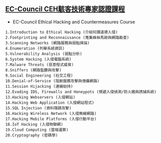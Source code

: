 ## [EC-Council CEH駭客技術專家認證課程](https://www.uuu.com.tw/Course/Show/300/EC-Council-CEH-7-%E9%A7%AD%E5%AE%A2%E6%8A%80%E8%A1%93%E5%B0%88%E5%AE%B6%E8%AA%8D%E8%AD%89%E8%AA%B2%E7%A8%8B)
-  EC-Council Ethical Hacking and Countermeasures Course
```
1.Introduction to Ethical Hacking (介紹何謂道德入侵)
2.Footprinting and Reconnaissance (蒐集蛛絲馬跡與網路勘查)
3.Scanning Networks (網路服務與弱點掃描)
4.Enumeration (列舉系統資訊)
5.Vulnerability Analysis (弱點分析)
6.System Hacking (入侵電腦系統)
7.Malware Threats (惡意程式威脅)
8.Sniffers (網路監聽與攻擊)
9.Social Engineering (社交工程)
10.Denial-of-Service (阻斷服務攻擊與傀儡網路)
11.Session Hijacking (連線劫持)
12.Evading IDS, Firewalls and Honeypots (規避入侵偵測/防火牆與誘捕系統)
13.Hacking Webservers (入侵網站)
14.Hacking Web Application (入侵網站程式)
15.SQL Injection (資料隱碼攻擊)
16.Hacking Wireless Network (入侵無線網路)
17.Hacking Mobile Platforms (入侵行動平台)
18.IoT Hacking (入侵物聯網)
19.Cloud Computing (雲端運算)
20.Cryptography (密碼學)
```

